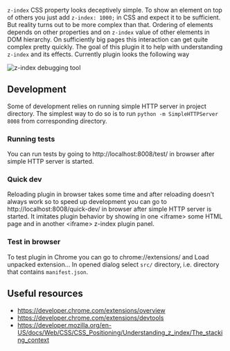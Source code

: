 `z-index` CSS property looks deceptively simple. To show an element on top of others you just add `z-index: 1000;` in CSS and expect it to be sufficient. But reality turns out to be more complex than that. Ordering of elements depends on other properties and on `z-index` value of other elements in DOM hierarchy. On sufficiently big pages this interaction can get quite complex pretty quickly. The goal of this plugin it to help with understanding `z-index` and its effects. Currently plugin looks the following way

![z-index debugging tool](https://bytebucket.org/vsapsai/z-index-debug/raw/d00d16816c7f851f4fc32eedee669eb78604586b/screenshot.png)

## Development
Some of development relies on running simple HTTP server in project directory. The simplest way to do so is to run `python -m SimpleHTTPServer 8008` from corresponding directory.

### Running tests
You can run tests by going to http://localhost:8008/test/ in browser after simple HTTP server is started.

### Quick dev
Reloading plugin in browser takes some time and after reloading doesn't always work so to speed up development you can go to http://localhost:8008/quick-dev/ in browser after simple HTTP server is started. It imitates plugin behavior by showing in one &lt;iframe&gt; some HTML page and in another &lt;iframe&gt; z-index plugin panel.

### Test in browser
To test plugin in Chrome you can go to chrome://extensions/ and Load unpacked extension… In opened dialog select `src/` directory, i.e. directory that contains `manifest.json`.

## Useful resources
* https://developer.chrome.com/extensions/overview
* https://developer.chrome.com/extensions/devtools
* https://developer.mozilla.org/en-US/docs/Web/CSS/CSS_Positioning/Understanding_z_index/The_stacking_context
